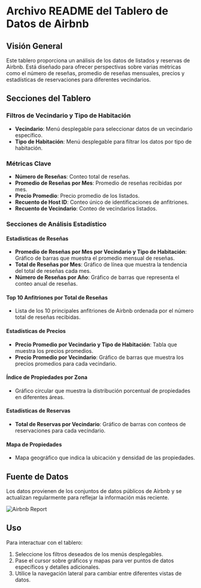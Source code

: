 # Archivo README del Tablero de Datos de Airbnb

## Visión General
Este tablero proporciona un análisis de los datos de listados y reservas de Airbnb. Está diseñado para ofrecer perspectivas sobre varias métricas como el número de reseñas, promedio de reseñas mensuales, precios y estadísticas de reservaciones para diferentes vecindarios.

## Secciones del Tablero

### Filtros de Vecindario y Tipo de Habitación
- **Vecindario**: Menú desplegable para seleccionar datos de un vecindario específico.
- **Tipo de Habitación**: Menú desplegable para filtrar los datos por tipo de habitación.

### Métricas Clave
- **Número de Reseñas**: Conteo total de reseñas.
- **Promedio de Reseñas por Mes**: Promedio de reseñas recibidas por mes.
- **Precio Promedio**: Precio promedio de los listados.
- **Recuento de Host ID**: Conteo único de identificaciones de anfitriones.
- **Recuento de Vecindario**: Conteo de vecindarios listados.

### Secciones de Análisis Estadístico

#### Estadísticas de Reseñas
- **Promedio de Reseñas por Mes por Vecindario y Tipo de Habitación**: Gráfico de barras que muestra el promedio mensual de reseñas.
- **Total de Reseñas por Mes**: Gráfico de línea que muestra la tendencia del total de reseñas cada mes.
- **Número de Reseñas por Año**: Gráfico de barras que representa el conteo anual de reseñas.

#### Top 10 Anfitriones por Total de Reseñas
- Lista de los 10 principales anfitriones de Airbnb ordenada por el número total de reseñas recibidas.

#### Estadísticas de Precios
- **Precio Promedio por Vecindario y Tipo de Habitación**: Tabla que muestra los precios promedios.
- **Precio Promedio por Vecindario**: Gráfico de barras que muestra los precios promedios para cada vecindario.

#### Índice de Propiedades por Zona
- Gráfico circular que muestra la distribución porcentual de propiedades en diferentes áreas.

#### Estadísticas de Reservas
- **Total de Reservas por Vecindario**: Gráfico de barras con conteos de reservaciones para cada vecindario.

#### Mapa de Propiedades
- Mapa geográfico que indica la ubicación y densidad de las propiedades.

## Fuente de Datos
Los datos provienen de los conjuntos de datos públicos de Airbnb y se actualizan regularmente para reflejar la información más reciente.

![Airbnb Report](https://github.com/andresRah/Keepcoding-exploracion-y-visualizacion-de-datos/assets/10521199/8e8552aa-3325-4695-a80a-af49871457ef)

## Uso
Para interactuar con el tablero:
1. Seleccione los filtros deseados de los menús desplegables.
2. Pase el cursor sobre gráficos y mapas para ver puntos de datos específicos y detalles adicionales.
3. Utilice la navegación lateral para cambiar entre diferentes vistas de datos.
